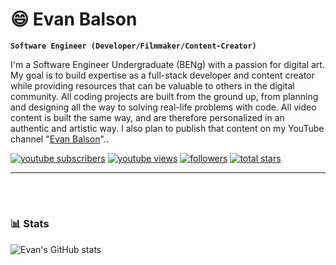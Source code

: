 # 😄 Evan Balson

**`Software Engineer (Developer/Filmmaker/Content-Creator)`**

I'm a Software Engineer Undergraduate (BENg) with a passion for digital art. My goal is to build expertise as a full-stack developer and content creator while providing resources that can be valuable to others in the digital community. All coding projects are built from the ground up, from planning and designing all the way to solving real-life problems with code. All video content is built the same way, and are therefore personalized in an authentic and artistic way. I also plan to publish that content on my YouTube channel "[Evan Balson][youtube]"..

   <p align="left">
      <a href="https://www.youtube.com/channel/UCo_hXS7iVdFIIYYKNuHFeiQ?sub_confirmation=1">
         <img alt="youtube subscribers" title="Subscribe to my YouTube channel" src="https://custom-icon-badges.demolab.com/youtube/channel/subscribers/UC2WHjPDvbE6O328n17ZGcfg?color=%23E05D44&label=SUBSCRIBE&logo=video&logoColor=white&style=for-the-badge&labelColor=CE4630"/></a> 
      <a href="https://www.youtube.com/channel/UCo_hXS7iVdFIIYYKNuHFeiQ">
         <img alt="youtube views" title="YouTube views" src="https://custom-icon-badges.demolab.com/youtube/channel/views/UC2WHjPDvbE6O328n17ZGcfg?color=%23E1AD0E&logo=eye&logoColor=white&style=for-the-badge&labelColor=C79600"/></a> 
      <a href="https://github.com/Evan-Balson?tab=followers">
         <img alt="followers" title="Follow me on Github" src="https://custom-icon-badges.demolab.com/github/followers/ForrestKnight?color=236ad3&labelColor=1155ba&style=for-the-badge&logo=person-add&label=Follow&logoColor=white"/></a>
      <a href="https://github.com/Evan-Balson?tab=repositories&sort=stargazers">
         <img alt="total stars" title="Total stars on GitHub" src="https://custom-icon-badges.demolab.com/github/stars/ForrestKnight?color=55960c&style=for-the-badge&labelColor=488207&logo=star"/></a>
   </p>

---
<br/>

#


### 📊 Stats

![Evan's GitHub stats](https://github-readme-stats.vercel.app/api?username=evan-balson&show_icons=true&theme=gruvbox)

<!-- ![GitHub Streak](https://streak-stats.demolab.com?user=ForrestKnight&theme=gruvbox&border_radius=4.5) -->


[website]: #
[youtube]: https://www.youtube.com/channel/UCo_hXS7iVdFIIYYKNuHFeiQ



<!--
**Evan-Balson/Evan-Balson** is a ✨ _special_ ✨ repository because its `README.md` (this file) appears on your GitHub profile.

Here are some ideas to get you started:

- 🔭 I’m currently working on ...
- 🌱 I’m currently learning ...
- 👯 I’m looking to collaborate on ...
- 🤔 I’m looking for help with ...
- 💬 Ask me about ...
- 📫 How to reach me: ...
- 😄 Pronouns: ...
- ⚡ Fun fact: ...
-->
